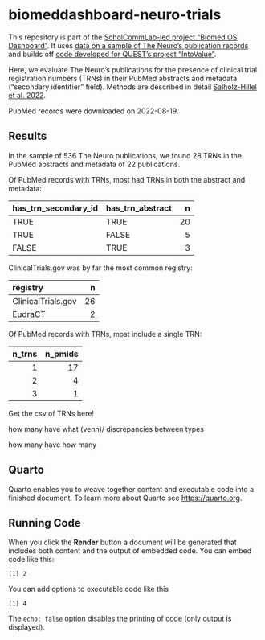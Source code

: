 # biomeddashboard-neuro-trials

This repository is part of the [ScholCommLab-led project “Biomed OS
Dashboard”](https://docs.google.com/document/d/18zr1QBbvstYkXOXK2l-2OUyVhWExH54eeW8BGimYN98/).
It uses [data on a sample of The Neuro’s publication
records](https://www.dropbox.com/s/lxjsihhzys7h6r7/cleaned_y2021_oa_info_109.csv?dl=0)
and builds off [code developed for QUEST’s project
“IntoValue”](https://github.com/maia-sh/intovalue-data).

Here, we evaluate The Neuro’s publications for the presence of clinical
trial registration numbers (TRNs) in their PubMed abstracts and metadata
(“secondary identifier” field). Methods are described in detail
[Salholz-Hillel et al. 2022](https://doi.org/10.1177/17407745221087456).

PubMed records were downloaded on 2022-08-19.

## Results

In the sample of 536 The Neuro publications, we found 28 TRNs in the
PubMed abstracts and metadata of 22 publications.

Of PubMed records with TRNs, most had TRNs in both the abstract and
metadata:

| has_trn_secondary_id | has_trn_abstract |   n |
|:---------------------|:-----------------|----:|
| TRUE                 | TRUE             |  20 |
| TRUE                 | FALSE            |   5 |
| FALSE                | TRUE             |   3 |

ClinicalTrials.gov was by far the most common registry:

| registry           |   n |
|:-------------------|----:|
| ClinicalTrials.gov |  26 |
| EudraCT            |   2 |

Of PubMed records with TRNs, most include a single TRN:

| n_trns | n_pmids |
|-------:|--------:|
|      1 |      17 |
|      2 |       4 |
|      3 |       1 |

Get the csv of TRNs here!

how many have what (venn)/ discrepancies between types

how many have how many

## Quarto

Quarto enables you to weave together content and executable code into a
finished document. To learn more about Quarto see <https://quarto.org>.

## Running Code

When you click the **Render** button a document will be generated that
includes both content and the output of embedded code. You can embed
code like this:

    [1] 2

You can add options to executable code like this

    [1] 4

The `echo: false` option disables the printing of code (only output is
displayed).

